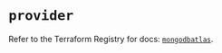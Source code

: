 # `provider`

Refer to the Terraform Registry for docs: [`mongodbatlas`](https://registry.terraform.io/providers/mongodb/mongodbatlas/1.17.2/docs).
